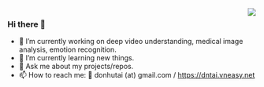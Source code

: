 <a href="https://github.com/MyYen2004">
   <img align="right" src="https://github-readme-stats.vercel.app/api?username=MyYen2004&show_icons=true&theme=dark"/>
</a>

### Hi there 👋
- 🔭 I’m currently working on deep video understanding, medical image analysis, emotion recognition.
- 🌱 I’m currently learning new things.
- 💬 Ask me about my projects/repos.
- 📫 How to reach me: 📨 donhutai (at) gmail.com / https://dntai.vneasy.net
